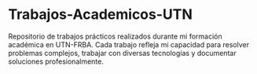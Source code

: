 # Trabajos-Academicos-UTN
Repositorio de trabajos prácticos realizados durante mi formación académica en UTN-FRBA. Cada trabajo refleja mi capacidad para resolver problemas complejos, trabajar con diversas tecnologías y documentar soluciones profesionalmente.
